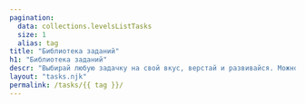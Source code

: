```yaml
---
pagination:
  data: collections.levelsListTasks
  size: 1
  alias: tag
title: "Библиотека заданий"
h1: "Библиотека заданий"
descr: "Выбирай любую задачку на свой вкус, верстай и развивайся. Можно проверить себя, посмотрев готовое решение"
layout: "tasks.njk"
permalink: /tasks/{{ tag }}/
---
```

